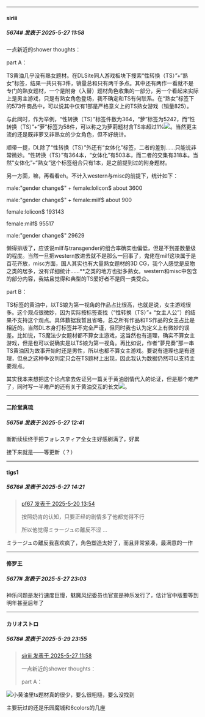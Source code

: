 ﻿
*****

####  siriii  
##### 5674#       发表于 2025-5-27 11:58

一点新近的shower thoughts：

part A：

TS黄油几乎没有熟女题材。在DLSite同人游戏板块下搜索“性转换（TS）”+“熟女”标签，结果一共只有3件，销量总和只有两千多点。其中还有两作一看就不是专门的熟女题材，一个是附身（入替）题材角色收集的一部分，另一个看起来实际上是男主游戏，只是有熟女角色登场，我不确定和TS有何联系。在“熟女”标签下的573件商品中，可以说其中仅有1部是严格意义上的TS熟女游戏（销量825）。

与此同时，作为举例，“性转换（TS）”标签件数为364，“萝”标签为5242，而“性转换（TS）”+“萝”标签为58件，可以称之为萝莉题材含TS率超过1%<img src="https://static.stage1st.com/image/smiley/face2017/067.png" referrerpolicy="no-referrer">。当然更主流的还是既非萝又非熟女的少女角色，但不好统计。

顺带一提，DL除了“性转换（TS）”外还有“女体化”标签，二者的差别……只能说非常微妙。“性转换（TS）”有364本，“女体化”有503本，而二者的交集有318本。当然“女体化”+“熟女”这个标签组合只有1本，是之前提到过的附身题材。

另一方面，嘛，再看看eh。不计入western与misc的前提下，统计如下：

male:"gender change$" + female:lolicon$ about 3600

male:"gender change$" + female:milf$ about 900

female:lolicon$ 193143

female:milf$ 95517

male:"gender change$" 29629

懒得排版了，应该说milf与transgender的组合率确实也偏低，但是不到差数量级的程度。当然一旦把western放进去就不是那么一回事了，鬼佬在milf这块属于是百花齐放，misc方面，国人其实也有大量熟女题材的3D CG，我个人感觉是皮物之类的居多，没有详细统计……**之类的地方也挺多熟女。western和misc中包含的部分内容，我姑且觉得和典型的TS爱好者不是同一类受众。

part B：

TS标签的黄油中，以TS娘为第一视角的作品占比很高，也就是说，女主游戏很多。这个观点很微妙，因为实际按标签查找（“性转换（TS）”+ “女主人公”）的结果不支持这个观点。具体数据我暂且省略，总之所有作品和TS作品的女主占比是相近的。当然DL本身打标签并不完全严谨，但同时我也认为定义上有微妙的误差。比如说，TS魔法少女题材都不算女主游戏，这当然也有道理，确实不算女主游戏，但是也可以说确实是以TS娘为第一视角。再比如说，作者“夢見奏”那一串TS黄油因为故事开始时还是男性，所以也都不算女主游戏。要说有道理也是有道理，但总之这种争议判定只会在TS题材上出现，因此我认为数据仍然可以支持主要观点。

其实我本来想把这个论点拿去佐证另一篇关于黄油剧情代入的论证，但是那个难产了，同时写一半难产的还有关于黄油交互的长文<img src="https://static.stage1st.com/image/smiley/face2017/067.png" referrerpolicy="no-referrer">。


*****

####  二阶堂真琉  
##### 5675#       发表于 2025-5-27 12:41

断断续续终于把フォレスティア全女主好感刷满了，好累

接下来就是——等更新（？）


*****

####  tigs1  
##### 5676#       发表于 2025-5-27 14:21

<blockquote><a href="httphttps://stage1st.com/2b/forum.php?mod=redirect&amp;goto=findpost&amp;pid=67832841&amp;ptid=2045114" target="_blank">pf67 发表于 2025-5-20 13:54</a>

按照奶肯的认知，只要正经的剧情多了他都觉得不行

所以他觉得ミラージュの離反不涩 ...</blockquote>
ミラージュの離反我喜欢疯了，角色塑造太好了，而且非常紧凑，最满意的一作


*****

####  修罗王  
##### 5677#       发表于 2025-5-27 23:03

神乐问题是发行速度巨慢，魅魔风纪委员也官宣是神乐发行了，估计官中版要等到明年甚至后年了


*****

####  カリオストロ  
##### 5678#       发表于 2025-5-29 23:55

<blockquote><a href="httphttps://stage1st.com/2b/forum.php?mod=redirect&amp;goto=findpost&amp;pid=67854745&amp;ptid=2045114" target="_blank">siriii 发表于 2025-5-27 11:58</a>

一点新近的shower thoughts：

part A：</blockquote>
<img src="https://static.stage1st.com/image/smiley/face2017/007.png" referrerpolicy="no-referrer">小黄油里ts题材真的很少，要么很粗糙，要么没找到

主要玩过的还是乐园魔城和6colors的几座

